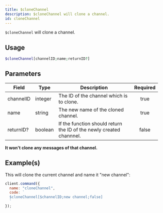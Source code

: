 ```yaml
---
title: $cloneChannel
description: $cloneChannel will clone a channel.
id: cloneChannel
---
```


`$cloneChannel` will clone a channel.

## Usage

```php
$cloneChannel[channelID;name;returnID?]
```

## Parameters

| Field     | Type    | Description                                                         | Required |
| --------- | ------- | ------------------------------------------------------------------- | :------: |
| channelID | integer | The ID of the channel which is to clone.                            |   true   |
| name      | string  | The new name of the cloned channel.                                 |   true   |
| returnID? | boolean | If the function should return the ID of the newly created channnel. |  false   |

**It won't clone any messages of that channel.**

## Example(s)

This will clone the current channel and name it "new channel":

```javascript
client.command({
  name: "cloneChannel",
  code: `
  $cloneChannel[$channelID;new channel;false]
  `
});
```
